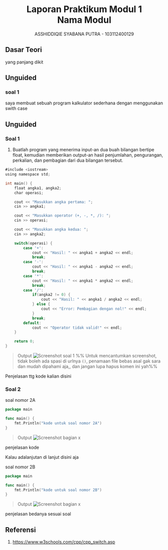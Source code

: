 # <h1 align="center">Laporan Praktikum Modul 1 <br> Nama Modul</h1>
<p align="center">ASSHIDDIQIE SYABANA PUTRA - 103112400129</p>

## Dasar Teori

yang panjang dikit

## Unguided

### soal 1

saya membuat sebuah program kalkulator sederhana dengan menggunakan swith case

## Unguided

### Soal 1

1. Buatlah program yang menerima input-an dua buah bilangan bertipe float, kemudian memberikan output-an hasil penjumlahan, pengurangan, perkalian, dan pembagian dari dua bilangan tersebut.

```go
#include <iostream>
using namespace std;

int main() {
    float angka1, angka2;
    char operasi;

    cout << "Masukkan angka pertama: ";
    cin >> angka1;

    cout << "Masukkan operator (+, -, *, /): ";
    cin >> operasi;

    cout << "Masukkan angka kedua: ";
    cin >> angka2;

    switch(operasi) {
        case '+':
            cout << "Hasil: " << angka1 + angka2 << endl;
            break;
        case '-':
            cout << "Hasil: " << angka1 - angka2 << endl;
            break;
        case '*':
            cout << "Hasil: " << angka1 * angka2 << endl;
            break;
        case '/':
            if(angka2 != 0) {
                cout << "Hasil: " << angka1 / angka2 << endl;
            } else {
                cout << "Error: Pembagian dengan nol!" << endl;
            }
            break;
        default:
            cout << "Operator tidak valid!" << endl;
    }

    return 0;
}
```

> Output
> ![Screenshot soal 1](https://github.com/asshiddiqie/modul1/blob/main/laprak1/soal1.png)
> %% Untuk mencantumkan screenshot, tidak boleh ada spasi di urlnya `()`, penamaan file bebas asal gak sara dan mudah dipahami aja,, dan jangan lupa hapus komen ini yah%%

Penjelasan ttg kode kalian disini

### Soal 2

soal nomor 2A

```go
package main

func main() {
	fmt.Println("kode untuk soal nomor 2A")
}
```

> Output
> ![Screenshot bagian x](output/screenshot_soal2A.png)

penjelasan kode

Kalau adalanjutan di lanjut disini aja

soal nomor 2B

```go
package main

func main() {
	fmt.Println("kode untuk soal nomor 2B")
}
```

> Output
> ![Screenshot bagian x](output/screenshot_soal2B.png)

penjelasan bedanya sesuai soal

## Referensi

1. https://www.w3schools.com/cpp/cpp_switch.asp

